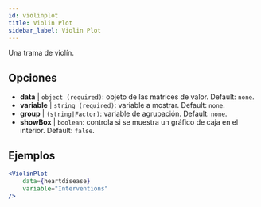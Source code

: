 ```yaml
---
id: violinplot
title: Violin Plot
sidebar_label: Violin Plot
---
```


Una trama de violín.

## Opciones

* __data__ | `object (required)`: objeto de las matrices de valor. Default: `none`.
* __variable__ | `string (required)`: variable a mostrar. Default: `none`.
* __group__ | `(string|Factor)`: variable de agrupación. Default: `none`.
* __showBox__ | `boolean`: controla si se muestra un gráfico de caja en el interior. Default: `false`.


## Ejemplos

```jsx live
<ViolinPlot 
    data={heartdisease} 
    variable="Interventions"
/>
```

